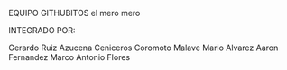 EQUIPO GITHUBITOS el mero mero

INTEGRADO POR: 

Gerardo Ruiz
Azucena Ceniceros
Coromoto Malave 
Mario Alvarez
Aaron Fernandez
Marco Antonio Flores